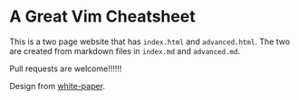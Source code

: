 A Great Vim Cheatsheet
========

This is a two page website that has `index.html` and `advanced.html`. The two are created from markdown files in `index.md` and `advanced.md`.

Pull requests are welcome!!!!!!

Design from [white-paper](https://github.com/vinitkumar/white-paper).
<!--stackedit_data:
eyJoaXN0b3J5IjpbLTM1NjQwNjA3NV19
-->